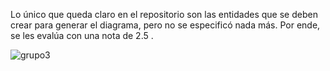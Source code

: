 Lo único que queda claro en el repositorio son las entidades que se deben crear para generar el diagrama, pero no se especificó nada más. Por ende, se les evalúa con una nota de 2.5 .

![grupo3](https://github.com/user-attachments/assets/df131518-4a9f-480c-9a12-9d8e57878c73)
